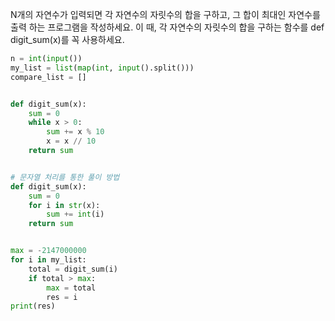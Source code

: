 N개의 자연수가 입력되면 각 자연수의 자릿수의 합을 구하고, 그 합이 최대인 자연수를 출력 하는 프로그램을 작성하세요. 
이 때, 각 자연수의 자릿수의 합을 구하는 함수를 def digit_sum(x)를 꼭 사용하세요.

```python
n = int(input())
my_list = list(map(int, input().split()))
compare_list = []


def digit_sum(x):
    sum = 0
    while x > 0:
        sum += x % 10
        x = x // 10
    return sum


# 문자열 처리를 통한 풀이 방법
def digit_sum(x):
    sum = 0
    for i in str(x):
        sum += int(i)
    return sum


max = -2147000000
for i in my_list:
    total = digit_sum(i)
    if total > max:
        max = total
        res = i
print(res)
```